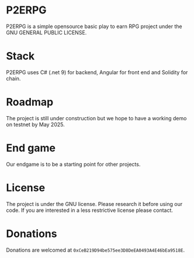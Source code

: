 # P2ERPG
P2ERPG is a simple opensource basic play to earn RPG project under the GNU GENERAL PUBLIC LICENSE.

# Stack
P2ERPG uses C# (.net 9) for backend, Angular for front end and Solidity for chain.

# Roadmap
The project is still under construction but we hope to have a working demo on testnet by May 2025.

# End game
Our endgame is to be a starting point for other projects.

# License
The project is under the GNU license. Please research it before using our code. If you are interested in a less restrictive license please contact.

# Donations
Donations are welcomed at `0xCeB219D94be575ee3D8DeEA0493A4E46bEa9518E`.
